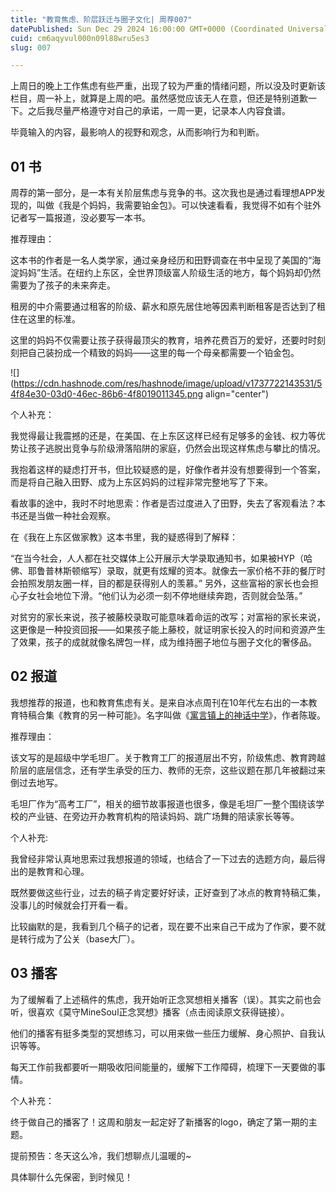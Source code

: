 ```yaml
---
title: "教育焦虑、阶层跃迁与圈子文化| 周荐007"
datePublished: Sun Dec 29 2024 16:00:00 GMT+0000 (Coordinated Universal Time)
cuid: cm6aqyvul000n09l88wru5es3
slug: 007

---
```


上周日的晚上工作焦虑有些严重，出现了较为严重的情绪问题，所以没及时更新该栏目，周一补上，就算是上周的吧。虽然感觉应该无人在意，但还是特别道歉一下。之后我尽量严格遵守对自己的承诺，一周一更，记录本人内容食谱。

毕竟输入的内容，最影响人的视野和观念，从而影响行为和判断。

## **01 书**

周荐的第一部分，是一本有关阶层焦虑与竞争的书。这次我也是通过看理想APP发现的，叫做《我是个妈妈，我需要铂金包》。可以快速看看，我觉得不如有个驻外记者写一篇报道，没必要写一本书。

推荐理由：

这本书的作者是一名人类学家，通过亲身经历和田野调查在书中呈现了美国的“海淀妈妈”生活。在纽约上东区，全世界顶级富人阶级生活的地方，每个妈妈却仍然需要为了孩子的未来奔走。

租房的中介需要通过租客的阶级、薪水和原先居住地等因素判断租客是否达到了租住在这里的标准。

这里的妈妈不仅需要让孩子获得最顶尖的教育，培养花费百万的爱好，还要时时刻刻把自己装扮成一个精致的妈妈——这里的每一个母亲都需要一个铂金包。

![](https://cdn.hashnode.com/res/hashnode/image/upload/v1737722143531/54f84e30-03d0-46ec-86b6-4f8019011345.png align="center")

个人补充：

我觉得最让我震撼的还是，在美国、在上东区这样已经有足够多的金钱、权力等优势让孩子逃脱出竞争与阶级滑落陷阱的家庭，仍然会出现这样焦虑与攀比的情况。

我抱着这样的疑虑打开书，但比较疑惑的是，好像作者并没有想要得到一个答案，而是将自己融入田野、成为上东区妈妈的过程非常完整地写了下来。

看故事的途中，我时不时地思索：作者是否过度进入了田野，失去了客观看法？本书还是当做一种社会观察。

在《我在上东区做家教》这本书里，我的疑惑得到了解释：

“在当今社会，人人都在社交媒体上公开展示大学录取通知书，如果被HYP（哈佛、耶鲁普林斯顿缩写）录取，就更有炫耀的资本。就像去一家价格不菲的餐厅时会拍照发朋友圈一样，目的都是获得别人的羡慕。” 另外，这些富裕的家长也会担心子女社会地位下滑。“他们认为必须一刻不停地继续奔跑，否则就会坠落。”

对贫穷的家长来说，孩子被藤校录取可能意味着命运的改写；对富裕的家长来说，这更像是一种投资回报——如果孩子能上藤校，就证明家长投入的时间和资源产生了效果，孩子的成就就像名牌包一样，成为维持圈子地位与圈子文化的奢侈品。

## **02 报道**

我想推荐的报道，也和教育焦虑有关。是来自冰点周刊在10年代左右出的一本教育特稿合集《教育的另一种可能》。名字叫做《[寓言镇上的神话中学](https://mp.weixin.qq.com/s?__biz=MjM5NjY3NjEyMA==&mid=2653011581&idx=1&sn=f07fd73debc35dda7582de8d2f6364b3&scene=21#wechat_redirect)》，作者陈璇。

推荐理由：

该文写的是超级中学毛坦厂。关于教育工厂的报道层出不穷，阶级焦虑、教育跨越阶层的底层信念，还有学生承受的压力、教师的无奈，这些议题在那几年被翻过来倒过去地写。

毛坦厂作为“高考工厂”，相关的细节故事报道也很多，像是毛坦厂一整个围绕该学校的产业链、在旁边开办教育机构的陪读妈妈、跳广场舞的陪读家长等等。

个人补充:

我曾经非常认真地思索过我想报道的领域，也结合了一下过去的选题方向，最后得出的是教育和心理。

既然要做这些行业，过去的稿子肯定要好好读，正好查到了冰点的教育特稿汇集，没事儿的时候就会打开看一看。

比较幽默的是，我看到几个稿子的记者，现在要不出来自己干成为了作家，要不就是转行成为了公关（base大厂）。

## **03 播客**

为了缓解看了上述稿件的焦虑，我开始听正念冥想相关播客（误）。其实之前也会听，很喜欢《莫守MineSoul正念冥想》播客（点击阅读原文获得链接）。

他们的播客有挺多类型的冥想练习，可以用来做一些压力缓解、身心照护、自我认识等等。

每天工作前我都要听一期吸收阳间能量的，缓解下工作障碍，梳理下一天要做的事情。

个人补充：

终于做自己的播客了！这周和朋友一起定好了新播客的logo，确定了第一期的主题。

提前预告：冬天这么冷，我们想聊点儿温暖的~

具体聊什么先保密，到时候见！